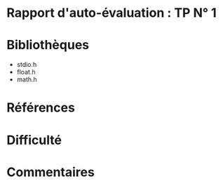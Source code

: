 # Rapport d'auto-évaluation : TP N° 1 
# Bibliothèques
* stdio.h
* float.h
* math.h 

# Références



# Difficulté


# Commentaires

